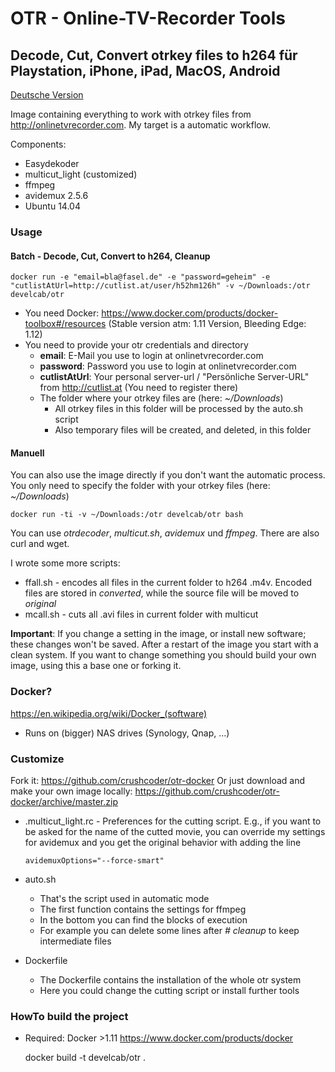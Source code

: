 # OTR - Online-TV-Recorder Tools
## Decode, Cut, Convert otrkey files to h264 für Playstation, iPhone, iPad, MacOS, Android

[Deutsche Version](README_de.md)

Image containing everything to work with otrkey files from http://onlinetvrecorder.com.
  My target is a automatic workflow.

Components:
	
* Easydekoder
* multicut_light (customized)
* ffmpeg
* avidemux 2.5.6
* Ubuntu 14.04

### Usage

#### Batch - Decode, Cut, Convert to h264, Cleanup

	docker run -e "email=bla@fasel.de" -e "password=geheim" -e "cutlistAtUrl=http://cutlist.at/user/h52hm126h" -v ~/Downloads:/otr develcab/otr

* You need Docker: https://www.docker.com/products/docker-toolbox#/resources (Stable version atm: 1.11 Version, Bleeding Edge: 1.12)
* You need to provide your otr credentials and directory
  * __email__: E-Mail you use to login at onlinetvrecorder.com
  * __password__: Password you use to login at onlinetvrecorder.com
  * __cutlistAtUrl__: Your personal server-url / "Persönliche Server-URL" from http://cutlist.at (You need to register there)
  * The folder where your otrkey files are (here: _~/Downloads_)
    * All otrkey files in this folder will be processed by the auto.sh script
    * Also temporary files will be created, and deleted, in this folder


#### Manuell

You can also use the image directly if you don't want the automatic process.
You only need to specify the folder with your otrkey files (here: _~/Downloads_)
	
	docker run -ti -v ~/Downloads:/otr develcab/otr bash
	
You can use _otrdecoder_, _multicut.sh_, _avidemux_ und _ffmpeg_.
There are also curl and wget.

I wrote some more scripts:

* ffall.sh - encodes all files in the current folder to h264 .m4v. Encoded files are stored in _converted_, while the source file will be moved to _original_
* mcall.sh - cuts all .avi files in current folder with multicut
	
__Important__: If you change a setting in the image, or install new software; these changes won't be saved.
After a restart of the image you start with a clean system.
If you want to change something you should build your own image, using this a base one or forking it.
	
### Docker?

https://en.wikipedia.org/wiki/Docker_(software)
	
+ Runs on (bigger) NAS drives (Synology, Qnap, ...)


### Customize

Fork it: https://github.com/crushcoder/otr-docker
Or just download and make your own image locally: https://github.com/crushcoder/otr-docker/archive/master.zip
	
* .multicut_light.rc - Preferences for the cutting script. E.g., if you want to be asked for the name of
	the cutted movie, you can override my settings for avidemux and you get the original behavior with adding the line
	
	  avidemuxOptions="--force-smart"
	  
* auto.sh
  * That's the script used in automatic mode
  * The first function contains the settings for ffmpeg
  * In the bottom you can find the blocks of execution
  * For example you can delete some lines after _# cleanup_ to keep intermediate files
* Dockerfile
  * The Dockerfile contains the installation of the whole otr system
  * Here you could change the cutting script or install further tools
  
  
### HowTo build the project

* Required: Docker >1.11 https://www.docker.com/products/docker

	docker build -t develcab/otr .
